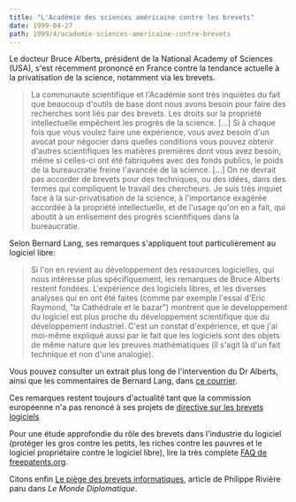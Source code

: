 ```yaml
---
title: "L'Académie des sciences américaine contre les brevets"
date: 1999-04-27
path: 1999/4/academie-sciences-americaine-contre-brevets
---
```


<P> Le docteur Bruce Alberts, président de la National Academy of Sciences
(USA), s'est récemment prononcé en France contre la tendance actuelle
à la privatisation de la science, notamment via les brevets.  </P>

<P> <BLOCKQUOTE> La communauté scientifique et l'Académie sont très
inquiètes du fait que beaucoup d'outils de base dont nous avons besoin
pour faire des recherches sont liés par des brevets. Les droits sur la
propriété intellectuelle empêchent les progrès de la science. [...] Si
à chaque fois que vous voulez faire une expérience, vous avez besoin
d'un avocat pour négocier dans quelles conditions vous pouvez obtenir
d'autres scientifiques les matières premières dont vous avez besoin, même
si celles-ci ont été fabriquées avec des fonds publics, le poids de la
bureaucratie freine l'avancée de la science.  [...]  On ne devrait pas
accorder de brevets pour des techniques, ou des idées, dans des termes
qui compliquent le travail des chercheurs. Je suis très inquiet face à
la sur-privatisation de la science, à l'importance exagérée accordée
à la propriété intellectuelle, et de l'usage qu'on en a fait, qui
aboutit à un enlisement des progrès scientifiques dans la bureaucratie.
</BLOCKQUOTE> </P>

<P> Selon Bernard Lang, ses remarques s'appliquent tout particulièrement
au logiciel libre: </P>

<P> <BLOCKQUOTE> Si l'on en revient au développement des ressources
logicielles, qui nous intéresse plus spécifiquement, les remarques
de Bruce Alberts restent fondées. L'expérience des logiciels libres,
et les diverses analyses qui en ont été faites (comme par exemple
l'essai d'Eric Raymond, "la Cathédrale et le bazar") montrent que le
developpement du logiciel est plus proche du développement scientifique
que du développement industriel. C'est un constat d'expérience, et que
j'ai moi-même expliqué aussi par le fait que les logiciels sont des
objets de même nature que les preuves mathématiques (il s'agit là d'un
fait technique et non d'une analogie).  </BLOCKQUOTE> </P>

<P> Vous pouvez consulter un extrait plus long de l'intervention
du Dr Alberts, ainsi que les commentaires de Bernard Lang, dans
<A HREF="http://www.linux-center.org/articles/9904/alberts.txt">ce
courrier</A>.  </P>

<P>
Ces remarques restent toujours d'actualité tant que la commission
européenne n'a pas renoncé à ses projets de <A HREF="http://europa.eu.int/comm/dg15/en/intprop/indprop/558.htm">directive sur les brevets logiciels</A>
</P>

<P>
Pour une étude approfondie du rôle des brevets dans
l'industrie du logiciel (protéger les gros contre les petits,
les riches contre les pauvres et le logiciel propriétaire
contre le logiciel libre), lire la très complète <A HREF="http://www.freepatents.org/adapt/faq-brevet.html">FAQ de
freepatents.org</A>.
</P>

<P>
Citons enfin <A HREF="http://www.monde-diplomatique.fr/1999/03/RIVIERE/11769.html">Le
piège des brevets informatiques</A>, article de Philippe Rivière paru
dans <EM>Le Monde Diplomatique</EM>.
</P>


